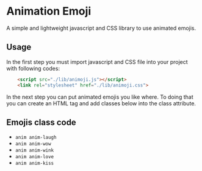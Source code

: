 # Animation Emoji
A simple and lightweight javascript and CSS library to use animated emojis.
## Usage
In the first step you must import javascript and CSS file into your project with following codes:

```html
    <script src="./lib/animoji.js"></script>
    <link rel="stylesheet" href="./lib/animoji.css">
```

In the next step you can put animated emojis you like where. To doing that you can create an HTML tag and add classes below into the class attribute.
## Emojis class code
* `anim anim-laugh`
* `anim anim-wow`
* `anim anim-wink`
* `anim anim-love`
* `anim anim-kiss`